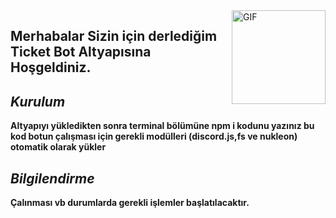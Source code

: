 <img align="right" height="150rem" alt="GIF" src="https://user-images.githubusercontent.com/78586675/121921369-9cabb880-cd41-11eb-8814-0da7526ab152.gif"/>


## Merhabalar Sizin için derlediğim **Ticket Bot** Altyapısına Hoşgeldiniz.

## <i> Kurulum </i>

**Altyapıyı yükledikten sonra terminal bölümüne npm i kodunu yazınız bu kod botun çalışması için gerekli modülleri (discord.js,fs ve nukleon) otomatik olarak yükler**

## <i> Bilgilendirme </i>

**Çalınması vb durumlarda gerekli işlemler başlatılacaktır.**

